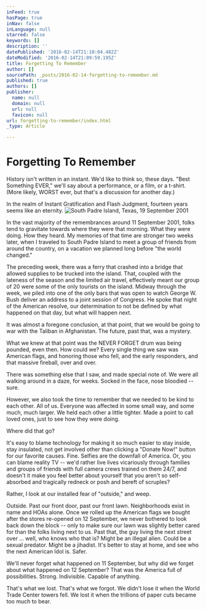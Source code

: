 ```yaml
---
inFeed: true
hasPage: true
inNav: false
inLanguage: null
starred: false
keywords: []
description: ''
datePublished: '2016-02-14T21:10:04.482Z'
dateModified: '2016-02-14T21:09:59.195Z'
title: Forgetting To Remember
author: []
sourcePath: _posts/2016-02-14-forgetting-to-remember.md
published: true
authors: []
publisher:
  name: null
  domain: null
  url: null
  favicon: null
url: forgetting-to-remember/index.html
_type: Article

---
```

# Forgetting To Remember

History isn't written in an instant. We'd like to think so, these days. "Best Something EVER," we'll say about a performance, or a film, or a t-shirt. (More likely, WORST ever, but that's a discussion for another day.)

In the realm of Instant Gratification and Flash Judgment, fourteen years seems like an eternity.
![South Padre Island, Texas, 19 September 2001](https://the-grid-user-content.s3-us-west-2.amazonaws.com/ad37ac2c-dafb-4f96-88dd-5c41b3dbbff7.jpg)

In the vast majority of the remembrances around 11 September 2001, folks tend to gravitate towards where they were that morning. What they were doing. How they heard. My memories of that time are stronger two weeks later, when I traveled to South Padre Island to meet a group of friends from around the country, on a vacation we planned long before "the world changed."

The preceding week, there was a ferry that crashed into a bridge that allowed supplies to be trucked into the island. That, coupled with the lateness of the season and the limited air travel, effectively meant our group of 20 were some of the only tourists on the island. Midway through the week, we piled into one of the only bars that was open to watch George W. Bush deliver an address to a joint session of Congress. He spoke that night of the American resolve, our determination to not be defined by what happened on that day, but what will happen next.

It was almost a foregone conclusion, at that point, that we would be going to war with the Taliban in Afghanistan. The future, past that, was a mystery.

What we knew at that point was the NEVER FORGET drum was being pounded, even then. How could we? Every single thing we saw was American flags, and honoring those who fell, and the early responders, and that massive fireball, over and over.

There was something else that I saw, and made special note of. We were all walking around in a daze, for weeks. Socked in the face, nose bloodied -- sure.

However, we also took the time to remember that we needed to be kind to each other. All of us. Everyone was affected in some small way, and some much, much larger. We held each other a little tighter. Made a point to call loved ones, just to see how they were doing.

Where did that go?

It's easy to blame technology for making it so much easier to stay inside, stay insulated, not get involved other than clicking a "Donate Now!" button for our favorite causes. Fine. Selfies are the downfall of America. Or, you can blame reality TV -- we'd rather live lives vicariously through families and groups of friends with full camera crews trained on them 24/7, and doesn't it make you feel better about yourself that you aren't so self-absorbed and tragically redneck or posh and bereft of scruples?

Rather, I look at our installed fear of "outside," and weep.

Outside. Past our front door, past our front lawn. Neighborhoods exist in name and HOAs alone. Once we rolled up the American flags we bought after the stores re-opened on 12 September, we never bothered to look back down the block -- only to make sure our lawn was slightly better cared for than the folks living next to us. Past that, the guy living the next street over ... well, who knows who that is? Might be an illegal alien. Could be a sexual predator. Might be a jihadist. It's better to stay at home, and see who the next American Idol is. Safer.

We'll never forget what happened on 11 September, but why did we forget about what happened on 12 September? That was the America full of possibilities. Strong. Indivisible. Capable of anything.

That's what we lost. That's what we forgot. We didn't lose it when the World Trade Center towers fell. We lost it when the trillions of paper cuts became too much to bear.